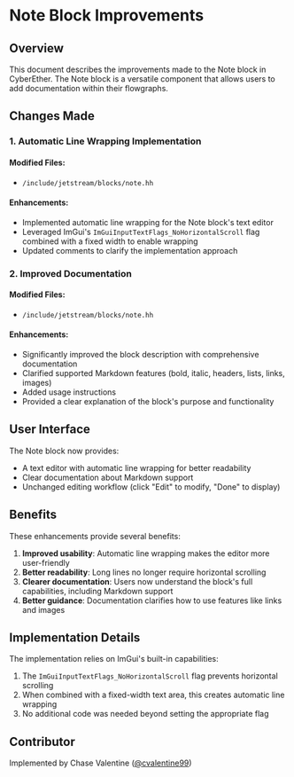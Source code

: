 # Note Block Improvements

## Overview

This document describes the improvements made to the Note block in CyberEther. The Note block is a versatile component that allows users to add documentation within their flowgraphs.

## Changes Made

### 1. Automatic Line Wrapping Implementation

#### Modified Files:
- `/include/jetstream/blocks/note.hh`

#### Enhancements:
- Implemented automatic line wrapping for the Note block's text editor
- Leveraged ImGui's `ImGuiInputTextFlags_NoHorizontalScroll` flag combined with a fixed width to enable wrapping
- Updated comments to clarify the implementation approach

### 2. Improved Documentation

#### Modified Files:
- `/include/jetstream/blocks/note.hh`

#### Enhancements:
- Significantly improved the block description with comprehensive documentation
- Clarified supported Markdown features (bold, italic, headers, lists, links, images)
- Added usage instructions
- Provided a clear explanation of the block's purpose and functionality

## User Interface

The Note block now provides:
- A text editor with automatic line wrapping for better readability
- Clear documentation about Markdown support
- Unchanged editing workflow (click "Edit" to modify, "Done" to display)

## Benefits

These enhancements provide several benefits:
1. **Improved usability**: Automatic line wrapping makes the editor more user-friendly
2. **Better readability**: Long lines no longer require horizontal scrolling
3. **Clearer documentation**: Users now understand the block's full capabilities, including Markdown support
4. **Better guidance**: Documentation clarifies how to use features like links and images

## Implementation Details

The implementation relies on ImGui's built-in capabilities:
1. The `ImGuiInputTextFlags_NoHorizontalScroll` flag prevents horizontal scrolling
2. When combined with a fixed-width text area, this creates automatic line wrapping
3. No additional code was needed beyond setting the appropriate flag

## Contributor

Implemented by Chase Valentine ([@cvalentine99](https://github.com/cvalentine99))